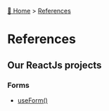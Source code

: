 [🏡 Home](../index.md) > [References](index.md)

# References

## Our ReactJs projects
### Forms
- [useForm()](use-form.md)
